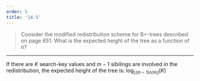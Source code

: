 ```yaml
---
order: 5
title: '14.5'
---
```

> Consider the modified redistribution scheme for B+-trees described on page 651. 
> What is the expected height of the tree as a function of n? 

--------------------------------

If there are $K$ search-key values and $m - 1$ sibilings are involved in the redistribution, 
the expected height of the tree is: $\log_{\lfloor (m-1)n/m \rfloor} (K)$